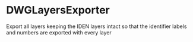 # DWGLayersExporter
Export all layers keeping the IDEN layers intact so that the identifier labels and numbers are exported with every layer
